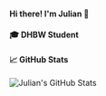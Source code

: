 #### Hi there! I'm Julian 👋

#### 🎓 DHBW Student


#### 📈 GitHub Stats
![Julian's GitHub Stats](https://github-readme-stats.vercel.app/api?username=zojulian&show_icons=true&theme=radical)

